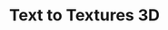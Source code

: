 ---
layout: projectlink
title: Text to Textures 3D
excerpt: A simple framework to synthesize high resolution textures from text for 3D models using Stable Diffusion
code: 
paper: 
gif: text2tex.gif
conference: Coming Soon
authors: K. Gupta, A. Shrivastava, N. Vining
link: 
---